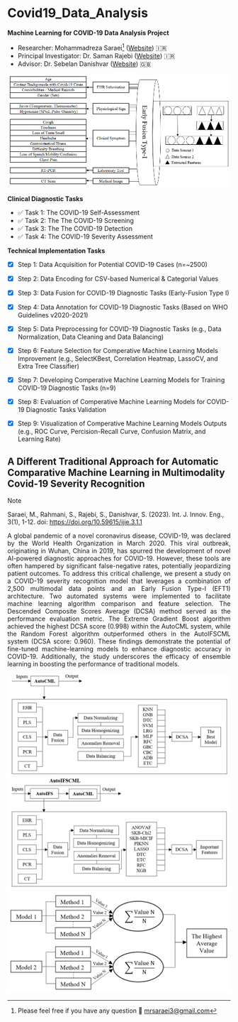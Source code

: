 # Covid19_Data_Analysis
**Machine Learning for COVID-19 Data Analysis Project**
* Researcher: Mohammadreza Saraei[^1] ([Website](https://sites.google.com/view/mrsaraei)) 🇮🇷
* Principal Investigator: Dr. Saman Rajebi ([Website](https://scholar.google.com/citations?hl=en&user=cZ4PzqcAAAAJ&view_op=list_works&sortby=pubdate)) 🇮🇷
* Advisor: Dr. Sebelan Danishvar ([Website](https://scholar.google.com/citations?hl=en&user=S6jZTFoAAAAJ&view_op=list_works&sortby=pubdate)) 🇬🇧

![COVID-19 Data Acquisition](https://github.com/mrsaraei/Covid19_Data_Analysis/blob/549513fbce9ebf296c274bee5e1f21dfd6275c15/Fig.%201.png)

**Clinical Diagnostic Tasks**
+ :white_check_mark: Task 1: The COVID-19 Self-Assessment
+ :white_check_mark: Task 2: The The COVID-19 Screening
+ :white_check_mark: Task 3: The The COVID-19 Detection 
+ :white_check_mark: Task 4: The COVID-19 Severity Assessment

**Technical Implementation Tasks**
- [X] Step 1: Data Acquisition for Potential COVID-19 Cases (n=~2500)
- [X] Step 2: Data Encoding for CSV-based Numerical & Categorial Values
- [X] Step 3: Data Fusion for COVID-19 Diagnostic Tasks (Early-Fusion Type I)
- [X] Step 4: Data Annotation for COVID-19 Diagnostic Tasks (Based on WHO Guidelines v2020-2021)
- [X] Step 5: Data Preprocessing for COVID-19 Diagnostic Tasks (e.g., Data Normalization, Data Cleaning and Data Balancing)
- [X] Step 6: Feature Selection for Comperative Machine Learning Models Improvement (e.g., SelectKBest, Correlation Heatmap, LassoCV, and Extra Tree Classifier)
- [X] Step 7: Developing Comperative Machine Learning Models for Training COVID-19 Diagnostic Tasks (n=9)
- [X] Step 8: Evaluation of Comperative Machine Learning Models for COVID-19 Diagnostic Tasks Validation
- [X] Step 9: Visualization of Comperative Machine Learning Models Outputs (e.g., ROC Curve, Percision-Recall Curve, Confusion Matrix, and Learning Rate)


## A Different Traditional Approach for Automatic Comparative Machine Learning in Multimodality Covid-19 Severity Recognition

> [!NOTE]
> Saraei, M., Rahmani, S., Rajebi, S., Danishvar, S. (2023). Int. J. Innov. Eng., 3(1), 1-12. doi: https://doi.org/10.59615/ijie.3.1.1

<p align='justify'>A global pandemic of a novel coronavirus disease, COVID-19, was declared by the World Health Organization in March 2020. This viral outbreak, originating in Wuhan, China in 2019, has spurred the development of novel AI-powered diagnostic approaches for COVID-19. However, these tools are often hampered by significant false-negative rates, potentially jeopardizing patient outcomes. To address this critical challenge, we present a study on a COVID-19 severity recognition model that leverages a combination of 2,500 multimodal data points and an Early Fusion Type-I (EFT1) architecture. Two automated systems were implemented to facilitate machine learning algorithm comparison and feature selection. The Descended Composite Scores Average (DCSA) method served as the performance evaluation metric. The Extreme Gradient Boost algorithm achieved the highest DCSA score (0.998) within the AutoCML system, while the Random Forest algorithm outperformed others in the AutoIFSCML system (DCSA score: 0.960). These findings demonstrate the potential of fine-tuned machine-learning models to enhance diagnostic accuracy in COVID-19. Additionally, the study underscores the efficacy of ensemble learning in boosting the performance of traditional models.</p>

![AutoCML](https://github.com/mrsaraei/Covid19_Data_Analysis/blob/549513fbce9ebf296c274bee5e1f21dfd6275c15/Fig.%202.png)
![AutoIFSCML](https://github.com/mrsaraei/Covid19_Data_Analysis/blob/549513fbce9ebf296c274bee5e1f21dfd6275c15/Fig.%203.png)
![Descended Composite Scores Average](https://github.com/mrsaraei/Covid19_Data_Analysis/blob/549513fbce9ebf296c274bee5e1f21dfd6275c15/Fig.%204.png)

[^1]: Please feel free if you have any question :e-mail: mrsaraei3@gmail.com 
